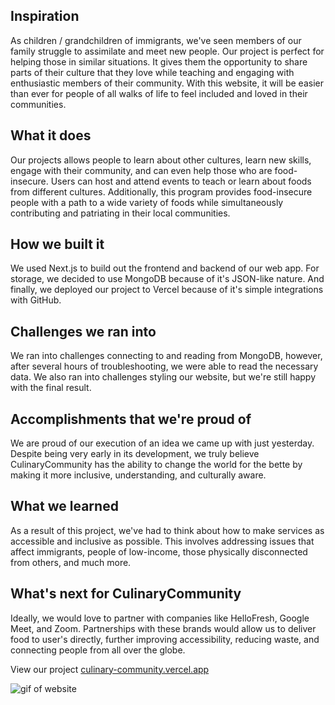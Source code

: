 ## Inspiration
As children / grandchildren of immigrants, we've seen members of our family struggle to assimilate and meet new people. Our project is perfect for helping those in similar situations. It gives them the opportunity to share parts of their culture that they love while teaching and engaging with enthusiastic members of their community. With this website, it will be easier than ever for people of all walks of life to feel included and loved in their communities. 

## What it does
Our projects allows people to learn about other cultures, learn new skills, engage with their community, and can even help those who are food-insecure. Users can host and attend events to teach or learn about foods from different cultures. Additionally, this program provides food-insecure people with a path to a wide variety of foods while simultaneously contributing and patriating in their local communities. 

## How we built it
We used Next.js to build out the frontend and backend of our web app. For storage, we decided to use MongoDB because of it's JSON-like nature. And finally, we deployed our project to Vercel because of it's simple integrations with GitHub.

## Challenges we ran into
We ran into challenges connecting to and reading from MongoDB, however, after several hours of troubleshooting, we were able to read the necessary data. We also ran into challenges styling our website, but we're still happy with the final result.

## Accomplishments that we're proud of
We are proud of our execution of an idea we came up with just yesterday. Despite being very early in its development, we truly believe CulinaryCommunity has the ability to change the world for the bette by making it more inclusive, understanding, and culturally aware.

## What we learned
As a result of this project, we've had to think about how to make services as accessible and inclusive as possible. This involves addressing issues that affect immigrants, people of low-income, those physically disconnected from others, and much more. 

## What's next for CulinaryCommunity
Ideally, we would love to partner with companies like HelloFresh, Google Meet, and Zoom. Partnerships with these brands would allow us to deliver food to user's directly, further improving accessibility, reducing waste, and connecting people from all over the globe. 

View our project [culinary-community.vercel.app](https://culinary-community.vercel.app/)

![gif of website]([https://media.giphy.com/media/v1.Y2lkPTc5MGI3NjExZ2Z5aXR6MXF6bXk4cjZpYnE4bHlhemNxbm52dDQ5MHYyc2wzZDhsaCZlcD12MV9pbnRlcm5hbF9naWZfYnlfaWQmY3Q9Zw/D4cTmot25dAiEhjO7L/giphy.gif](https://media.giphy.com/media/v1.Y2lkPTc5MGI3NjExZ2Z5aXR6MXF6bXk4cjZpYnE4bHlhemNxbm52dDQ5MHYyc2wzZDhsaCZlcD12MV9pbnRlcm5hbF9naWZfYnlfaWQmY3Q9Zw/D4cTmot25dAiEhjO7L/giphy.gif)https://media.giphy.com/media/v1.Y2lkPTc5MGI3NjExZ2Z5aXR6MXF6bXk4cjZpYnE4bHlhemNxbm52dDQ5MHYyc2wzZDhsaCZlcD12MV9pbnRlcm5hbF9naWZfYnlfaWQmY3Q9Zw/D4cTmot25dAiEhjO7L/giphy.gif)
